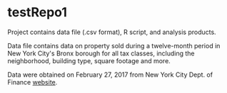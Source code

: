 # testRepo1

Project contains data file (.csv format), R script, and analysis products.

Data file contains data on property sold during a twelve-month period in New York City's Bronx borough for all tax classes, including the neighborhood, building type, square footage and more.  

Data were obtained on February 27, 2017 from New York City Dept. of Finance [website](http://www1.nyc.gov/site/finance/taxes/property-rolling-sales-data.page).

